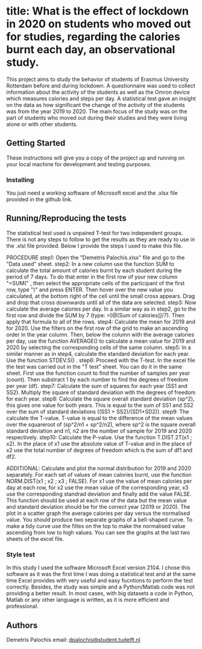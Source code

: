 # title: What is the effect of lockdown in 2020 on students who moved out for studies, regarding the calories burnt each day, an observational study.

This project aims to study the behavior of students of Erasmus University Rotterdam before and during lockdown. A questionnaire was used to collect information about the activity of the students as well as the Omron device which measures calories and steps per day. A statistical test gave an insight on the data as how significant the change of the activity of the students was from the year 2019 to 2020. The main focus of the study was on the part of students who moved out during their studies and they were living alone or with other students.

## Getting Started

These instructions will give you a copy of the project up and running on
your local machine for development and testing purposes.


### Installing

You just need a working software of Microsoft excel and the .xlsx file provided in the github link.

## Running/Reproducing the tests

The statistical test used is unpaired T-test for two independent groups. There is not any steps to follow to get the results as they are ready to use in the .xlsl file provided. Below I provide the steps I used to make this file.

PROCEDURE
	step1: Open the "Demetris Palochis.xlsx" file and go to the "Data used" sheet.
	step2: In a new column use the function SUM to calculate the total amount of calories burnt by each student during the period of 7 days. To do that enter in the first row of your new column "=SUM(" , then select the appropriate cells of the participant of the first row, type ")" and press ENTER. Then hover over the new value you calculated, at the bottom right of the cell until the small cross appears. Drag and drop that cross downwards until all of the data are selected.
	step3: Now calculate the average calories per day. In a similar way as in step2, go to the first row and divide the SUM by 7 (type: =[@[Sum of calories]]/7). Then apply that formula to all of the rows.
	step4: Calculate the mean for 2019 and for 2020. Use the filters on the first row of the grid to make an ascending order in the year column. Then, below the column with the average calories per day, use the function AVERAGE() to calculate a mean value for 2019 and 2020 by selecting the corresponding cells of the same column.
	step5: In a similar manner as in step4, calculate the standard deviation for each year. Use the function STDEV.S() .
	step6:  Proceed with the T-test. In the excel file the test was carried out in the "T test" sheet. You can do it in the same sheet. First use the function count to find the number of samples per year (count). Then substract 1 by each number to find the degrees of freedom per year (df).
	step7: Calculate the sum of squares for each year (SS1 and SS2). Multiply the square of standard deviation with the degrees of freedom for each year.
	step8: Calculate the square overall standard deviation (sp^2), this gives one value for both years.  This is equal to the sum of SS1 and SS2 over the sum of standard deviations ((SS1 + SS2)/(SD1+SD2)).
	step9: The calculate the T-value. T-value is equal to the difference of the mean values over the squareroot of (sp^2/n1 + sp^2/n2), where sp^2 is the square overall standard deviation and n1, n2 are the number of sample for 2019 and 2020 respectively.
	step10: Calculate the P-value. Use the function T.DIST.2T(x1 ; x2). In the place of x1 use the absolute value of T-value and in the place of x2 use the total number of degrees of freedom which is the sum of df1 and df2.

ADDITIONAL: Calculate and plot the normal distribution for 2019 and 2020 separately. For each set of values of mean calories burnt, use the function NORM.DIST(x1 ; x2 ; x3 ; FALSE). For x1 use the value of mean calories per day at each row, for x2 use the mean value of the corresponding year, x3 use the corresponding standrad deviation and finally add the value FALSE. This function should be used at each row of the data but the mean value and standard deviation should be for the correct year (2019 or 2020). The plot in a scatter graph the average calories per day versus the normalised value. You should produce two separate graphs of a bell-shaped curve. To make a tidy curve use the filtes on the top to make the normalised value ascending from low to high values. You can see the graphs at the last two sheets of the excel file.

### Style test

In this study I used the software Microsoft Excel version 2104. I chose this software as it was the first time I was doing a statistical test and at the same time Excel provides with very useful and easy fucntions to perform the test correctly. Besides, the study was simple and a Python/Matlab code was not providing a better result. In most cases, with big datasets a code in Python, Matlab or any other language is written, as it is more efficient and professional.

## Authors

Demetris Palochis
email: dpalochis@student.tudelft.nl
